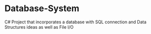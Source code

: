 # Database-System
C# Project that incorporates a database with SQL connection and Data Structures ideas as well as File I/O
